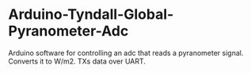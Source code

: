 # Arduino-Tyndall-Global-Pyranometer-Adc
Arduino software for controlling an adc that reads a pyranometer signal. Converts it to W/m2. TXs data over UART.
